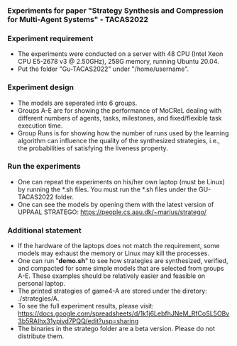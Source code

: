 ### Experiments for paper "Strategy Synthesis and Compression for Multi-Agent Systems" - TACAS2022

### Experiment requirement
- The experiments were conducted on a server with 48 CPU (Intel Xeon CPU E5-2678 v3 @ 2.50GHz), 258G memory, running Ubuntu 20.04.
- Put the folder "Gu-TACAS2022" under "/home/username".

### Experiment design
- The models are seperated into 6 groups. 
- Groups A-E are for showing the performance of MoCReL dealing with different numbers of agents, tasks, milestones, and fixed/flexible task execution time.
- Group Runs is for showing how the number of runs used by the learning algorithm can influence the quality of the synthesized strategies, i.e., the probabilities of satisfying the liveness property.

### Run the experiments
- One can repeat the experiments on his/her own laptop (must be Linux) by running the *.sh files. You must run the *.sh files under the GU-TACAS2022 folder.
- One can see the models by opening them with the latest version of UPPAAL STRATEGO: https://people.cs.aau.dk/~marius/stratego/

### Additional statement
- If the hardware of the laptops does not match the requirement, some models may exhaust the memory or Linux may kill the processes. 
- One can run "**demo.sh**" to see how strategies are synthesized, verified, and compacted for some simple models that are selected from groups A-E. These examples should be relatively easier and feasible on personal laptop.
- The printed strategies of game4-A are stored under the diretory: ./strategies/A.
- To see the full experiment results, please visit: https://docs.google.com/spreadsheets/d/1k1j6LebfhJNeM_RfCoSL5OBv3b5RAIhx31ypivd7PQQ/edit?usp=sharing
- The binaries in the stratego folder are a beta version. Please do not distribute them.
